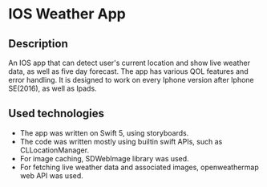 # IOS Weather App

## Description
An IOS app that can detect user's current location and show live weather data, as well as five day forecast. The app has various QOL features and error handling. It is designed to work on every Iphone version after Iphone SE(2016), as well as Ipads.

## Used technologies
- The app was written on Swift 5, using storyboards.
- The code was written mostly using builtin swift APIs, such as CLLocationManager.
- For image caching, SDWebImage library was used.
- For fetching live weather data and associated images, openweathermap web API was used.
